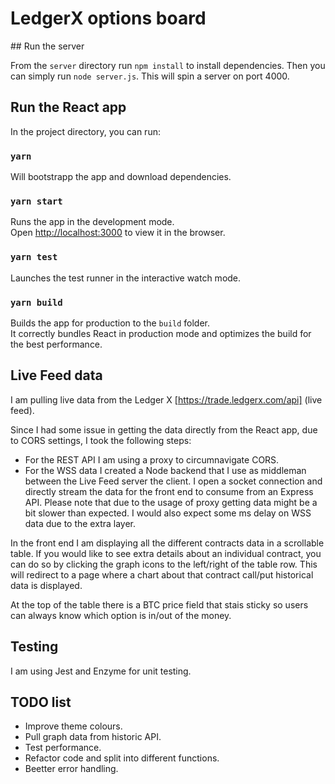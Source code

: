 # LedgerX options board

## Run the server

From the `server` directory run `npm install` to install dependencies. Then you can simply run `node server.js`. This will spin a server on port 4000.

## Run the React app

In the project directory, you can run:

### `yarn`

Will bootstrapp the app and download dependencies.

### `yarn start`

Runs the app in the development mode.<br />
Open [http://localhost:3000](http://localhost:3000) to view it in the browser.

### `yarn test`

Launches the test runner in the interactive watch mode.<br />

### `yarn build`

Builds the app for production to the `build` folder.<br />
It correctly bundles React in production mode and optimizes the build for the best performance.

## Live Feed data

I am pulling live data from the Ledger X [https://trade.ledgerx.com/api] (live feed).

Since I had some issue in getting the data directly from the React app, due to CORS settings, I took the following steps:

- For the REST API I am using a proxy to circumnavigate CORS.
- For the WSS data I created a Node backend that I use as middleman between the Live Feed server the client. I open a socket connection and directly stream the data for the front end to consume from an Express API.
  Please note that due to the usage of proxy getting data might be a bit slower than expected. I would also expect some ms delay on WSS data due to the extra layer.

In the front end I am displaying all the different contracts data in a scrollable table.
If you would like to see extra details about an individual contract, you can do so by clicking the graph icons to the left/right of the table row. This will redirect to a page where a chart about that contract call/put historical data is displayed.

At the top of the table there is a BTC price field that stais sticky so users can always know which option is in/out of the money.

## Testing

I am using Jest and Enzyme for unit testing.

## TODO list

- Improve theme colours.
- Pull graph data from historic API.
- Test performance.
- Refactor code and split into different functions.
- Beetter error handling.
